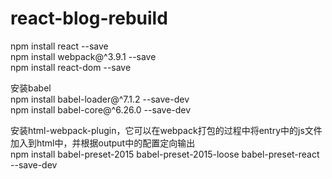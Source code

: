 # react-blog-rebuild

npm install react --save    
npm install webpack@^3.9.1 --save    
npm install react-dom --save   

安装babel    
npm install babel-loader@^7.1.2 --save-dev    
npm install babel-core@^6.26.0 --save-dev    

安装html-webpack-plugin，它可以在webpack打包的过程中将entry中的js文件加入到html中，并根据output中的配置定向输出    
npm install babel-preset-2015 babel-preset-2015-loose babel-preset-react --save-dev    


